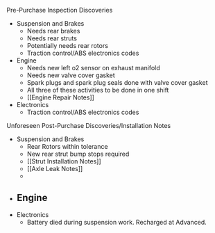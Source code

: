 Pre-Purchase Inspection Discoveries
- Suspension and Brakes
	- Needs rear brakes
	- Needs rear struts
	- Potentially needs rear rotors
	- Traction control/ABS electronics codes
- Engine
	- Needs new left o2 sensor on exhaust manifold
	- Needs new valve cover gasket
	- Spark plugs and spark plug seals done with valve cover gasket
	- All three of these activities to be done in one shift
	- [[Engine Repair Notes]]
- Electronics
	- Traction control/ABS electronics codes


Unforeseen Post-Purchase Discoveries/Installation Notes
- Suspension and Brakes
	- Rear Rotors within tolerance
	- New rear strut bump stops required
	- [[Strut Installation Notes]]
	- [[Axle Leak Notes]]
	- 
- Engine
	- 
- Electronics
	- Battery died during suspension work. Recharged at Advanced.



